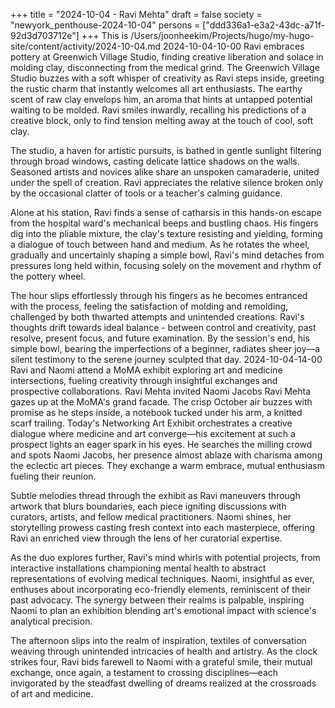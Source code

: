 +++
title = "2024-10-04 - Ravi Mehta"
draft = false
society = "newyork_penthouse-2024-10-04"
persons = ["ddd336a1-e3a2-43dc-a71f-92d3d703712e"]
+++
This is /Users/joonheekim/Projects/hugo/my-hugo-site/content/activity/2024-10-04.md
2024-10-04-10-00
Ravi embraces pottery at Greenwich Village Studio, finding creative liberation and solace in molding clay, disconnecting from the medical grind.
The Greenwich Village Studio buzzes with a soft whisper of creativity as Ravi steps inside, greeting the rustic charm that instantly welcomes all art enthusiasts. The earthy scent of raw clay envelops him, an aroma that hints at untapped potential waiting to be molded. Ravi smiles inwardly, recalling his predictions of a creative block, only to find tension melting away at the touch of cool, soft clay.

The studio, a haven for artistic pursuits, is bathed in gentle sunlight filtering through broad windows, casting delicate lattice shadows on the walls. Seasoned artists and novices alike share an unspoken camaraderie, united under the spell of creation. Ravi appreciates the relative silence broken only by the occasional clatter of tools or a teacher's calming guidance.

Alone at his station, Ravi finds a sense of catharsis in this hands-on escape from the hospital ward's mechanical beeps and bustling chaos. His fingers dig into the pliable mixture, the clay's texture resisting and yielding, forming a dialogue of touch between hand and medium. As he rotates the wheel, gradually and uncertainly shaping a simple bowl, Ravi's mind detaches from pressures long held within, focusing solely on the movement and rhythm of the pottery wheel.

The hour slips effortlessly through his fingers as he becomes entranced with the process, feeling the satisfaction of molding and remolding, challenged by both thwarted attempts and unintended creations. Ravi's thoughts drift towards ideal balance - between control and creativity, past resolve, present focus, and future examination. By the session's end, his simple bowl, bearing the imperfections of a beginner, radiates sheer joy—a silent testimony to the serene journey sculpted that day.
2024-10-04-14-00
Ravi and Naomi attend a MoMA exhibit exploring art and medicine intersections, fueling creativity through insightful exchanges and prospective collaborations.
Ravi Mehta invited Naomi Jacobs
Ravi Mehta gazes up at the MoMA's grand facade. The crisp October air buzzes with promise as he steps inside, a notebook tucked under his arm, a knitted scarf trailing. Today's Networking Art Exhibit orchestrates a creative dialogue where medicine and art converge—his excitement at such a prospect lights an eager spark in his eyes. He searches the milling crowd and spots Naomi Jacobs, her presence almost ablaze with charisma among the eclectic art pieces. They exchange a warm embrace, mutual enthusiasm fueling their reunion. 

Subtle melodies thread through the exhibit as Ravi maneuvers through artwork that blurs boundaries, each piece igniting discussions with curators, artists, and fellow medical practitioners. Naomi shines, her storytelling prowess casting fresh context into each masterpiece, offering Ravi an enriched view through the lens of her curatorial expertise.

As the duo explores further, Ravi's mind whirls with potential projects, from interactive installations championing mental health to abstract representations of evolving medical techniques. Naomi, insightful as ever, enthuses about incorporating eco-friendly elements, reminiscent of their past advocacy. The synergy between their realms is palpable, inspiring Naomi to plan an exhibition blending art's emotional impact with science's analytical precision.

The afternoon slips into the realm of inspiration, textiles of conversation weaving through unintended intricacies of health and artistry. As the clock strikes four, Ravi bids farewell to Naomi with a grateful smile, their mutual exchange, once again, a testament to crossing disciplines—each invigorated by the steadfast dwelling of dreams realized at the crossroads of art and medicine.
